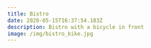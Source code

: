 ```yaml
---
title: Bistro
date: 2020-05-15T16:37:54.183Z
description: Bistro with a bicycle in front
image: /img/bistro_bike.jpg
---
```

